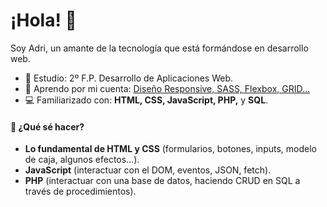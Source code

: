 # ¡Hola! 👋

Soy Adri, un amante de la tecnología que está formándose en desarrollo web.</p>

- 📖 Estudio: 2º F.P. Desarrollo de Aplicaciones Web.
- 🌱 Aprendo por mi cuenta: [Diseño Responsive, SASS, Flexbox, GRID...](https://www.udemy.com/course/master-en-css-responsive-sass-flexbox-grid-y-boostrap-4/)
- 💻 Familiarizado con: **HTML, CSS, JavaScript, PHP,** y **SQL**.

<h4>📌 ¿Qué sé hacer?</h4>
<ul>
  <li>
   <strong>Lo fundamental de HTML y CSS</strong> (formularios, botones, inputs, modelo de caja, algunos efectos...).
  </li>
    <li>
     <strong>JavaScript</strong> (interactuar con el DOM, eventos, JSON, fetch).
  </li>
  <li>
   <strong>PHP</strong> (interactuar con una base de datos, haciendo CRUD en SQL a través de procedimientos).
  </li>
</ul>
